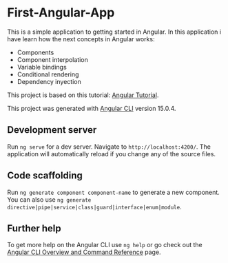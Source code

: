 # First-Angular-App
This is a simple application to getting started in Angular. In this application i have learn how the next concepts in Angular works:
- Components
- Component interpolation
- Variable bindings
- Conditional rendering
- Dependency inyection

This project is based on this tutorial: [Angular Tutorial](https://v13.angular.io/guide/what-is-angular).

This project was generated with [Angular CLI](https://github.com/angular/angular-cli) version 15.0.4.

## Development server

Run `ng serve` for a dev server. Navigate to `http://localhost:4200/`. The application will automatically reload if you change any of the source files.

## Code scaffolding

Run `ng generate component component-name` to generate a new component. You can also use `ng generate directive|pipe|service|class|guard|interface|enum|module`.

## Further help

To get more help on the Angular CLI use `ng help` or go check out the [Angular CLI Overview and Command Reference](https://angular.io/cli) page.

